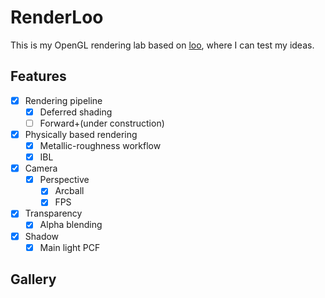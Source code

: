 # RenderLoo

This is my OpenGL rendering lab based on [loo](https://github.com/Hyiker/loo), where I can test my ideas.

## Features

- [x] Rendering pipeline
  - [x] Deferred shading
  - [ ] Forward+(under construction)
- [x] Physically based rendering
  - [x] Metallic-roughness workflow
  - [x] IBL
- [x] Camera
  - [x] Perspective
    - [x] Arcball
    - [x] FPS
- [x] Transparency
  - [x] Alpha blending
- [x] Shadow
  - [x] Main light PCF

## Gallery
